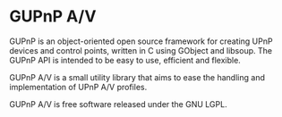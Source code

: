 # GUPnP A/V

GUPnP is an object-oriented open source framework for creating UPnP devices and
control points, written in C using GObject and libsoup. The GUPnP API is
intended to be easy to use, efficient and flexible.

GUPnP A/V is a small utility library that aims to ease the handling and
implementation of UPnP A/V profiles.

GUPnP A/V is free software released under the GNU LGPL.
